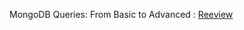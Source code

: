 MongoDB Queries: From Basic to Advanced : [Reeview](https://github.com/hameed003/mongoDB/blob/main/mongoDB-queries.md)
